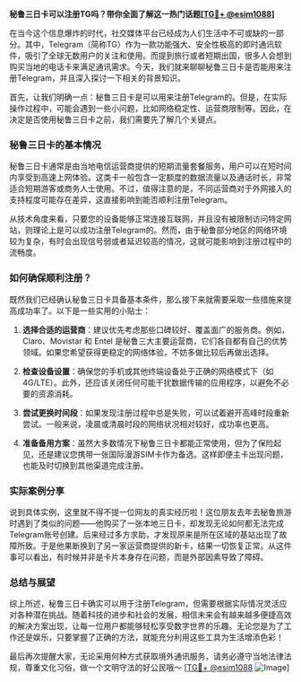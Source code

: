**秘鲁三日卡可以注册TG吗？带你全面了解这一热门话题[[TG💪+ @esim1088](https://t.me/s/esim1088)]**

在当今这个信息爆炸的时代，社交媒体平台已经成为人们生活中不可或缺的一部分。其中，Telegram（简称TG）作为一款功能强大、安全性极高的即时通讯软件，吸引了全球无数用户的关注和使用。而提到旅行或者短期出国，很多人会想到购买当地的电话卡来满足通讯需求。今天，我们就来聊聊秘鲁三日卡是否能用来注册Telegram，并且深入探讨一下相关的背景知识。

首先，让我们明确一点：秘鲁三日卡是可以用来注册Telegram的。但是，在实际操作过程中，可能会遇到一些小问题，比如网络稳定性、运营商限制等。因此，在决定是否使用秘鲁三日卡之前，我们需要先了解几个关键点。

### 秘鲁三日卡的基本情况

秘鲁三日卡通常是由当地电信运营商提供的短期流量套餐服务，用户可以在短时间内享受到高速上网体验。这类卡一般包含一定额度的数据流量以及通话时长，非常适合短期游客或商务人士使用。不过，值得注意的是，不同运营商对于外网接入的支持程度可能存在差异，这直接影响到能否顺利注册Telegram。

从技术角度来看，只要您的设备能够正常连接互联网，并且没有被限制访问特定网站，则理论上是可以成功注册Telegram的。然而，由于秘鲁部分地区的网络环境较为复杂，有时会出现信号弱或者延迟较高的情况，这就可能影响到注册过程中的流畅度。

### 如何确保顺利注册？

既然我们已经确认秘鲁三日卡具备基本条件，那么接下来就需要采取一些措施来提高成功率了。以下是一些实用的小贴士：

1. **选择合适的运营商**：建议优先考虑那些口碑较好、覆盖面广的服务商。例如，Claro、Movistar 和 Entel 是秘鲁三大主要运营商，它们各自都有自己的优势领域。如果您希望获得更稳定的网络体验，不妨多做比较后再做出选择。

2. **检查设备设置**：确保您的手机或其他终端设备处于正确的网络模式下（如4G/LTE）。此外，还应该关闭任何可能干扰数据传输的应用程序，以避免不必要的资源消耗。

3. **尝试更换时间段**：如果发现注册过程中总是失败，可以试着避开高峰时段重新尝试。一般来说，凌晨或清晨时段的网络状况相对较好，成功率也更高。

4. **准备备用方案**：虽然大多数情况下秘鲁三日卡都能正常使用，但为了保险起见，还是建议您携带一张国际漫游SIM卡作为备选。这样即便主卡出现问题，也能及时切换到其他渠道完成注册。

### 实际案例分享

说到具体实例，这里就不得不提一位网友的真实经历啦！这位朋友去年去秘鲁旅游时遇到了类似的问题——他购买了一张本地三日卡，却发现无论如何都无法完成Telegram账号创建。后来经过多方求助，才发现原来是所在区域的基站出现了故障所致。于是他果断换到了另一家运营商提供的新卡，结果一切恢复正常。从这件事可以看出，有时候并非是卡片本身存在问题，而是外部因素导致了障碍。

### 总结与展望

综上所述，秘鲁三日卡确实可以用于注册Telegram，但需要根据实际情况灵活应对各种潜在挑战。随着科技的进步和社会的发展，相信未来会有越来越多便捷高效的解决方案出现，让每一位用户都能够轻松享受数字世界的乐趣。无论您是为了工作还是娱乐，只要掌握了正确的方法，就能充分利用这些工具为生活增添色彩！

最后再次提醒大家，无论采用何种方式获取境外通讯服务，请务必遵守当地法律法规，尊重文化习俗，做一个文明守法的好公民哦～ [[TG💪+ @esim1088](https://t.me/s/esim1088) ![Image](https://i.postimg.cc/4NQfJmqS/Snipaste-2025-05-13-00-14-12.png)]